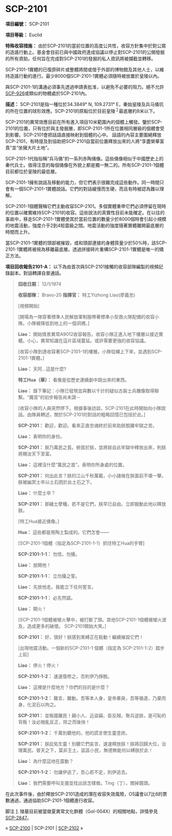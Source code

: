 # SCP-2101
                        


**項目編號：** SCP-2101

**項目等級：** Euclid

**特殊收容措施：** 由於SCP-2101的當前位置的高度公共性，收容方針集中於對公眾的造謠行動上。基金會目前已與中國政府達成協議以停止對SCP-2101的公開發掘的所有資助。任何旨在完成對SCP-2101的發掘的私人資訊將被攔截並轉移。

SCP-2101-1實體的已復原碎片或整體將間或借于外部的博物館及其他人士，以維持造謠行動的進行。最少8000個SCP-2101-1實體必須隨時被放置於皇陵以內。

與SCP-2101-1的溝通必須事先透過申請表批准，以避免不必要的阻力。絕不允許[SCP-926](/scp-926)或類似的物體處於SCP-2101內。

**描述：** SCP-2101是指一種位於34.3849° N, 109.2731° E，秦始皇陵及兵马俑坑的所在位置的球形效應。SCP-2101的原點位於目前皇陵<sup class='footnoteref'>
 <a shape='rect' class='footnoteref' id='footnoteref-1' href='javascript:;' onclick='WIKIDOT.page.utils.scrollToReference(&apos;footnote-1&apos;)'>1</a>
</sup>最底層約8米以下。

SCP-2101的異常效應目前在所有進入項目10米範圍內的個體上觸發。鑒於SCP-2101的位置，只有位於與主發掘層，即SCP-2101-1所在位置相同層級的個體會受到影響。SCP-2101會把話語直接映射到個體的心中。 話語的內容主要圍繞釋放SCP-2101，有時提及到協助把SCP-2101自當前位置釋放出來的人將“享盡榮華富貴”並“坐擁大片土地”。

SCP-2101-1代指俗稱“兵马俑”的一系列赤陶俑像。這些俑像相似于中國歷史上的秦代兵士。值得注意的每個俑像在外貌上都是獨一無二的。所有SCP-2101-1個體目前都位於皇陵的最低層。

SCP-2101-1擁有說話及移動的能力，但它們表示很難完成這些動作。同一時間只會有一個SCP-2101-1實體說話。它們的對話緩慢而生硬，而且有時被認為難以理解。

SCP-2101-1個體聲稱它們主動收容SCP-2101。多個實體重申它們必須停留在現時的位置以確實維持SCP-2101的收容。這些說法的真實性目前未能確定。在以往的事故中，移走SCP-2101-1實體使其於當前位置的數量少於8000個時會引起小規模的地震活動，強度介乎2到4矩震級之間。地震活動的強度隨著實體離開最底層的時間而上升。

當SCP-2101-1實體的頭部被摧毀，或和頭部連接的身體質量少於50%時，該SCP-2101-1實體將被視為移離最底層。透過拼接碎片重構SCP-2101-1實體是唯一的矯正方法。

**項目回收報告2101-A：** 以下為由首次與SCP-2101接觸的收容部隊編製的視頻記錄副本。對話轉譯自普通話。


> **回收日期：** 12/1/1974
> 
> **收容部隊：** Bravo-20
**指揮官：** 特工Yizhong Liao(廖義忠)
> 
> [視頻開始]
> 
> [開場為一隊穿著標準人民解放軍制服帶著標準小型救火隊配備的收容小隊。小隊被降低到地上的一個洞裡。]
> 
> **Liao：** 開始情景異常A9012收容報告。收容小隊正進入地下樓層以接近實體。小心，異常知識在這片區域蔓延。或許需要更強的收容協議。
> 
> [收容小隊到達收容著SCP-2101-1的樓層。小隊從繩上下來，並遇到SCP-2101-1實體。]
> 
> **Liao：** 天阿…這是什麼?
> 
> **特工Hua（華）：** 看像是從歷史連續劇中跳出來的東西。
> 
> **Liao：** 錄下筆記：小隊已發現並與數以千計的疑似古裝士兵雕像取得聯繫。“魔音”的初步報告尚未證－
> 
> [收容小隊的人員突然停下。根據事後訪談，SCP-2101在此時開始向小隊說話。由隊員轉述，關於SCP-2101的對話的粗略回憶已包括於此。]
> 
> **SCP-2101：** 歡迎，歡迎。看來正直忠魂終於前來助朕脫離牢獄之苦。
> 
> **Liao：** 表明你的身份。
> 
> **SCP-2101：** 朕乃萬民之首。俯首於朕，並將朕自此牢獄中釋放出來，則朕將賜汝天下至富。
> 
> **Liao：** 這裡沒什麼“萬民之首”。表明你所身處的位置。
> 
> **SCP-2101：** 何出此言？朕的江山千秋萬載，小小諸候在朕面前不堪一擊。朕被幽冥士卒以土石困於此土石之下。
> 
> **Liao：** 什麼士卒？
> 
> **SCP-2101：** 那穢土孽種，若不是它們，朕早已自由。立即掘動此地以釋放朕。
> 
> [特工Hua接近俑像。]
> 
> **Hua：** 這些都是用陶土製成的。它們怎會——
> 
> [SCP-2101-1個體（指定為SCP-2101-1-1）抓住特工Hua的手臂]
> 
> **SCP-2101-1-1：** 勿信，勿擾。
> 
> **Liao：** 放開他！
> 
> **SCP-2101-1-1：** 立勿擾之誓。
> 
> **Liao：** 先放他走。我能立下任何誓言。
> 
> **SCP-2101-1-1：** 必先然諾。
> 
> **Liao：** 開火！
> 
> [SCP-2101-1個體被槍火擊中，被打斷了頭。其他SCP-2101-1個體被槍火波及，造成更多的破壞。 SCP-2101開始大笑。]
> 
> **SCP-2101：** 好，很好！朕感到束縛正在鬆動！繼續摧毀它們！
> 
> [出現地震活動。一個新的SCP-2101-1 個體（指定為 SCP-2101-1-2）踏步上前]
> 
> **Liao：** 停火！停火！
> 
> **SCP-2101-1-2：** 速速復修之，否則伊乃掙脫。
> 
> **Liao：** 這裡是什麼地方？你們的目的是什麼？
> 
> **SCP-2101-1-2：** 難言，難動。吾等本人身，皇帝暴戾，吾等循道，乃棄肉身，化泥石以拘之。
> 
> **SCP-2101：** 並叛國離民！親小人、近盜竊、臣反賊、聚兵逆朕，是可恥的背叛！汝必撥亂反正，除之而後快！
> 
> **SCP-2101-1-2：** 千萬別聽他的。他的謊言使生靈塗炭。
> 
> **SCP-2101：** 朕庇佑生靈！別聽它們妄言，速速釋放朕！朕將回歸大位，治理萬民。普天之下，莫非王土，區區小民，無德無能何以縛朕於此！
> 
> **Liao：** 為什麼這地在震動？
> 
> **SCP-2101-1-2：** 勿讓伊逃了，吾心若不定，則伊逃去。
> 
> **Liao：** 我們需要呼叫支援並找出該怎樣做。Ting（丁），關掉鏡頭。
> 

在此次事件後，由於釋放SCP-2101造成的潛在收容失效風險，O5議會以7比6的票數通過，通過協助SCP-2101-1個體進行收容。


脚注
<a shape='rect' href='javascript:;' onclick='WIKIDOT.page.utils.scrollToReference(&apos;footnoteref-1&apos;)'>1</a>. 陵墓目前被當做夏異常文化群體（GoI-004X）的相關地點，詳情參見[SCP-2847](/scp-2847)。



« [SCP-2100](/scp-2100) | SCP-2101 | [SCP-2102](/scp-2102) »





                    